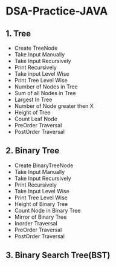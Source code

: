 # DSA-Practice-JAVA
## 1. Tree
  - Create TreeNode
  - Take Input Manually
  - Take Input Recursively
  - Print Recursively
  - Take input Level Wise
  - Print Tree Level Wise
  - Number of Nodes in Tree
  - Sum of all Nodes in Tree
  - Largest In Tree
  - Number of Node greater then X
  - Height of Tree
  - Count Leaf Node
  - PreOrder Traversal
  - PostOrder Traversal
## 2. Binary Tree
  - Create BinaryTreeNode
  - Take Input Manually
  - Take Input Recursively
  - Print Recursively
  - Take Input Level Wise
  - Print Tree Level Wise
  - Height of Binary Tree
  - Count Node in Binary Tree
  - Mirror of Binary Tree
  - Inorder Traversal
  - PreOrder Traversal
  - PostOrder Traversal
 
 ## 3. Binary Search Tree(BST)
 
